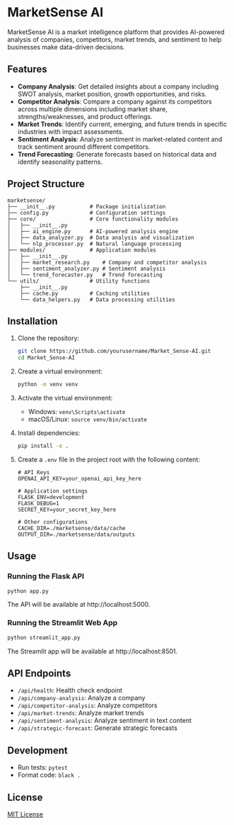 # MarketSense AI

MarketSense AI is a market intelligence platform that provides AI-powered analysis of companies, competitors, market trends, and sentiment to help businesses make data-driven decisions.

## Features

- **Company Analysis**: Get detailed insights about a company including SWOT analysis, market position, growth opportunities, and risks.
- **Competitor Analysis**: Compare a company against its competitors across multiple dimensions including market share, strengths/weaknesses, and product offerings.
- **Market Trends**: Identify current, emerging, and future trends in specific industries with impact assessments.
- **Sentiment Analysis**: Analyze sentiment in market-related content and track sentiment around different competitors.
- **Trend Forecasting**: Generate forecasts based on historical data and identify seasonality patterns.

## Project Structure

```
marketsense/
├── __init__.py           # Package initialization
├── config.py             # Configuration settings
├── core/                 # Core functionality modules
│   ├── __init__.py
│   ├── ai_engine.py      # AI-powered analysis engine
│   ├── data_analyzer.py  # Data analysis and visualization
│   └── nlp_processor.py  # Natural language processing
├── modules/              # Application modules
│   ├── __init__.py
│   ├── market_research.py    # Company and competitor analysis
│   ├── sentiment_analyzer.py # Sentiment analysis
│   └── trend_forecaster.py   # Trend forecasting
└── utils/                # Utility functions
    ├── __init__.py
    ├── cache.py          # Caching utilities
    └── data_helpers.py   # Data processing utilities
```

## Installation

1. Clone the repository:
   ```bash
   git clone https://github.com/yourusername/Market_Sense-AI.git
   cd Market_Sense-AI
   ```

2. Create a virtual environment:
   ```bash
   python -m venv venv
   ```

3. Activate the virtual environment:
   - Windows: `venv\Scripts\activate`
   - macOS/Linux: `source venv/bin/activate`

4. Install dependencies:
   ```bash
   pip install -e .
   ```

5. Create a `.env` file in the project root with the following content:
   ```
   # API Keys
   OPENAI_API_KEY=your_openai_api_key_here

   # Application settings
   FLASK_ENV=development
   FLASK_DEBUG=1
   SECRET_KEY=your_secret_key_here

   # Other configurations
   CACHE_DIR=./marketsense/data/cache
   OUTPUT_DIR=./marketsense/data/outputs
   ```

## Usage

### Running the Flask API

```bash
python app.py
```

The API will be available at http://localhost:5000.

### Running the Streamlit Web App

```bash
python streamlit_app.py
```

The Streamlit app will be available at http://localhost:8501.

## API Endpoints

- `/api/health`: Health check endpoint
- `/api/company-analysis`: Analyze a company
- `/api/competitor-analysis`: Analyze competitors
- `/api/market-trends`: Analyze market trends
- `/api/sentiment-analysis`: Analyze sentiment in text content
- `/api/strategic-forecast`: Generate strategic forecasts

## Development

- Run tests: `pytest`
- Format code: `black .`

## License

[MIT License](LICENSE)